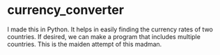 # currency_converter
I made this in Python. It helps in easily finding the currency rates  of two countries. If desired, we can make a program that includes multiple countries. This is the maiden attempt of this madman. 
